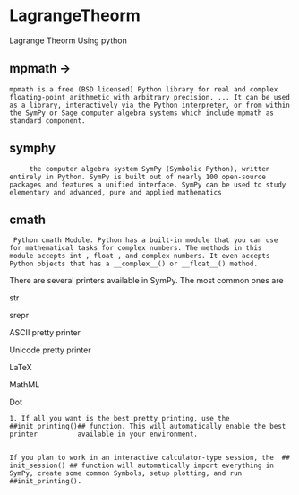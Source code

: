 # LagrangeTheorm
Lagrange Theorm Using python

## mpmath ->
    mpmath is a free (BSD licensed) Python library for real and complex floating-point arithmetic with arbitrary precision. ... It can be used as a library, interactively via the Python interpreter, or from within the SymPy or Sage computer algebra systems which include mpmath as standard component.
    
    
## symphy   
         the computer algebra system SymPy (Symbolic Python), written entirely in Python. SymPy is built out of nearly 100 open-source packages and features a unified interface. SymPy can be used to study elementary and advanced, pure and applied mathematics
         
## cmath
     Python cmath Module. Python has a built-in module that you can use for mathematical tasks for complex numbers. The methods in this       module accepts int , float , and complex numbers. It even accepts Python objects that has a __complex__() or __float__() method.


There are several printers available in SymPy. The most common ones are

str

srepr

ASCII pretty printer

Unicode pretty printer

LaTeX

MathML

Dot


    1. If all you want is the best pretty printing, use the ##init_printing()## function. This will automatically enable the best       printer          available in your environment.
    
    
    If you plan to work in an interactive calculator-type session, the  ## init_session() ## function will automatically import everything in SymPy, create some common Symbols, setup plotting, and run ##init_printing().
